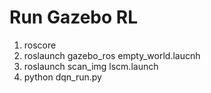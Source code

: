 # Run Gazebo RL
1. roscore
2. roslaunch gazebo_ros empty_world.laucnh
3. roslaunch scan_img lscm.launch
4. python dqn_run.py
